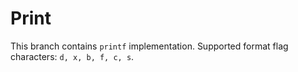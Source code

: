 # Print

This branch contains `printf` implementation. Supported format flag characters: `d, x, b, f, c, s`.
